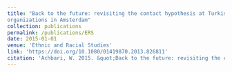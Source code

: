 ```yaml
---
title: "Back to the future: revisiting the contact hypothesis at Turkish and mixed non-profit
organizations in Amsterdam"
collection: publications
permalink: /publications/ERS
date: 2015-01-01
venue: 'Ethnic and Racial Studies'
link: 'https://doi.org/10.1080/01419870.2013.826811'
citation: 'Achbari, W. 2015. &quot;Back to the future: revisiting the contact hypothesis at Turkish and mixed non-profit organizations in Amsterdam.&quot; <i>Ethnic and Racial Studies</i> 38(1): 158-175. doi:10.1080/01419870.2013.826811'
---
```


